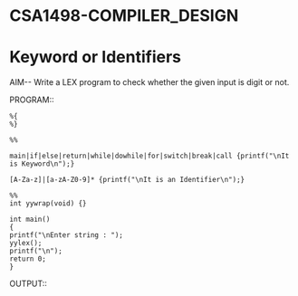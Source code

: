 # CSA1498-COMPILER_DESIGN

# Keyword or Identifiers
AIM-- Write a LEX program to check whether the given input is digit or not.

PROGRAM:: 
   
    %{
    %}

    %%

    main|if|else|return|while|dowhile|for|switch|break|call {printf("\nIt is Keyword\n");}

    [A-Za-z]|[a-zA-Z0-9]* {printf("\nIt is an Identifier\n");}

    %%
    int yywrap(void) {}

    int main()
    {
    printf("\nEnter string : ");
    yylex();
    printf("\n");
    return 0;
    }
OUTPUT::

